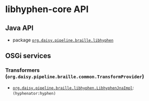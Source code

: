 # libhyphen-core API

## Java API

- package <a href="java/org/daisy/pipeline/braille/libhyphen/" class="apidoc"><code>org.daisy.pipeline.braille.libhyphen</code></a>

## OSGi services

### Transformers (`org.daisy.pipeline.braille.common.TransformProvider`)

- [`org.daisy.pipeline.braille.libhyphen.LibhyphenJnaImpl`](java/org/daisy/pipeline/braille/libhyphen/impl/LibhyphenJnaImpl.java): `(hyphenator:hyphen)`


<link rev="dp2:doc" href="./"/>
<link rel="rdf:type" href="http://www.daisy.org/ns/pipeline/apidoc"/>
